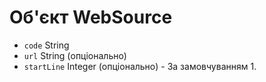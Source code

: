 # Об'єкт WebSource

* `code` String
* `url` String (опціонально)
* `startLine` Integer (опціонально) - За замовчуванням 1.

